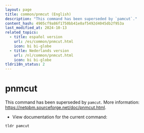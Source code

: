 ```yaml
---
layout: page
title: common/pnmcut (English)
description: "This command has been superseded by `pamcut`."
content_hash: 4905cf9a86f1750bb41e0af5492d4045db2f953a
last_modified_at: 2024-10-13
related_topics:
  - title: español version
    url: /es/common/pnmcut.html
    icon: bi bi-globe
  - title: Nederlands version
    url: /nl/common/pnmcut.html
    icon: bi bi-globe
tldri18n_status: 2
---
```

# pnmcut

This command has been superseded by `pamcut`.
More information: <https://netpbm.sourceforge.net/doc/pnmcut.html>.

- View documentation for the current command:

`tldr pamcut`
